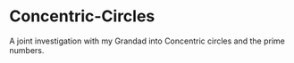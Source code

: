 # Concentric-Circles
A joint investigation with my Grandad into Concentric circles and the prime numbers.
